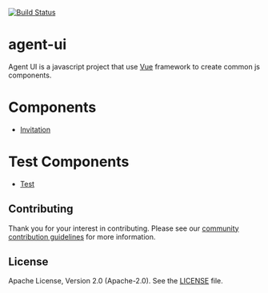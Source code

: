 [![Build Status](https://dev.azure.com/trustbloc/edge/_apis/build/status/trustbloc.agent-ui?branchName=master)](https://dev.azure.com/trustbloc/edge/_build/latest?definitionId=32&branchName=master)

# agent-ui

Agent UI is a javascript project that use [Vue](https://vuejs.org) framework to create common js components.

# Components

- [Invitation](docs/components/invitation.md)

# Test Components

- [Test](docs/test/test.md)

## Contributing
Thank you for your interest in contributing. Please see our [community contribution guidelines](https://github.com/trustbloc/community/blob/master/CONTRIBUTING.md) for more information.

## License
Apache License, Version 2.0 (Apache-2.0). See the [LICENSE](LICENSE) file.
